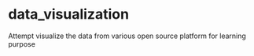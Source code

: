 # data_visualization
Attempt visualize the data from various open source platform for learning purpose 
